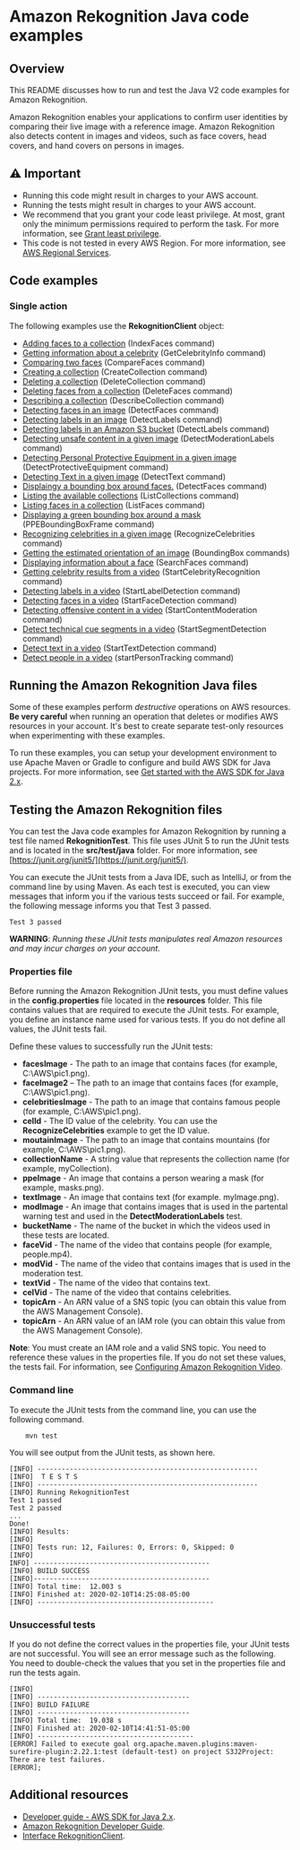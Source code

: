 # Amazon Rekognition Java code examples

## Overview
This README discusses how to run and test the Java V2 code examples for Amazon Rekognition.

Amazon Rekognition enables your applications to confirm user identities by comparing their live image with a reference image. Amazon Rekognition also detects content in images and videos, such as face covers, head covers, and hand covers on persons in images.

## ⚠️ Important
* Running this code might result in charges to your AWS account. 
* Running the tests might result in charges to your AWS account.
*  We recommend that you grant your code least privilege. At most, grant only the minimum permissions required to perform the task. For more information, see [Grant least privilege](https://docs.aws.amazon.com/IAM/latest/UserGuide/best-practices.html#grant-least-privilege). 
* This code is not tested in every AWS Region. For more information, see [AWS Regional Services](https://aws.amazon.com/about-aws/global-infrastructure/regional-product-services).

## Code examples

### Single action

The following examples use the **RekognitionClient** object:

- [Adding faces to a collection](https://github.com/awsdocs/aws-doc-sdk-examples/blob/main/javav2/example_code/rekognition/src/main/java/com/example/rekognition/AddFacesToCollection.java) (IndexFaces command)
- [Getting information about a celebrity](https://github.com/awsdocs/aws-doc-sdk-examples/blob/main/javav2/example_code/rekognition/src/main/java/com/example/rekognition/CelebrityInfo.java) (GetCelebrityInfo command)
- [Comparing two faces](https://github.com/awsdocs/aws-doc-sdk-examples/blob/main/javav2/example_code/rekognition/src/main/java/com/example/rekognition/CompareFaces.java) (CompareFaces command)
- [Creating a collection](https://github.com/awsdocs/aws-doc-sdk-examples/blob/main/javav2/example_code/rekognition/src/main/java/com/example/rekognition/CreateCollection.java) (CreateCollection command)
- [Deleting a collection](https://github.com/awsdocs/aws-doc-sdk-examples/blob/main/javav2/example_code/rekognition/src/main/java/com/example/rekognition/DeleteCollection.java) (DeleteCollection command)
- [Deleting faces from a collection](https://github.com/awsdocs/aws-doc-sdk-examples/blob/main/javav2/example_code/rekognition/src/main/java/com/example/rekognition/DeleteFacesFromCollection.java) (DeleteFaces command)
- [Describing a collection](https://github.com/awsdocs/aws-doc-sdk-examples/blob/main/javav2/example_code/rekognition/src/main/java/com/example/rekognition/DescribeCollection.java) (DescribeCollection command)
- [Detecting faces in an image](https://github.com/awsdocs/aws-doc-sdk-examples/blob/main/javav2/example_code/rekognition/src/main/java/com/example/rekognition/DetectFaces.java) (DetectFaces command)
- [Detecting labels in an image](https://github.com/awsdocs/aws-doc-sdk-examples/blob/main/javav2/example_code/rekognition/src/main/java/com/example/rekognition/DetectLabels.java) (DetectLabels command)
- [Detecting labels in an Amazon S3 bucket](https://github.com/awsdocs/aws-doc-sdk-examples/blob/main/javav2/example_code/rekognition/src/main/java/com/example/rekognition/DetectLabelsS3.java) (DetectLabels command)
- [Detecting unsafe content in a given image](https://github.com/awsdocs/aws-doc-sdk-examples/blob/main/javav2/example_code/rekognition/src/main/java/com/example/rekognition/DetectModerationLabels.java) (DetectModerationLabels command)
- [Detecting Personal Protective Equipment in a given image](https://github.com/awsdocs/aws-doc-sdk-examples/blob/main/javav2/example_code/rekognition/src/main/java/com/example/rekognition/DetectPPE.java) (DetectProtectiveEquipment command)
- [Detecting Text in a given image](https://github.com/awsdocs/aws-doc-sdk-examples/blob/main/javav2/example_code/rekognition/src/main/java/com/example/rekognition/DetectText.java) (DetectText command)
- [Displaingy a bounding box around faces.](https://github.com/awsdocs/aws-doc-sdk-examples/blob/main/javav2/example_code/rekognition/src/main/java/com/example/rekognition/DisplayFacesFrame.java) (DetectFaces command)
- [Listing the available collections](https://github.com/awsdocs/aws-doc-sdk-examples/blob/main/javav2/example_code/rekognition/src/main/java/com/example/rekognition/ListCollections.java) (ListCollections command)
- [Listing faces in a collection](https://github.com/awsdocs/aws-doc-sdk-examples/blob/main/javav2/example_code/rekognition/src/main/java/com/example/rekognition/ListFacesInCollection.java) (ListFaces command)
- [Displaying a green bounding box around a mask](https://github.com/awsdocs/aws-doc-sdk-examples/blob/main/javav2/example_code/rekognition/src/main/java/com/example/rekognition/PPEBoundingBoxFrame.java) (PPEBoundingBoxFrame command)
- [Recognizing celebrities in a given image](https://github.com/awsdocs/aws-doc-sdk-examples/blob/main/javav2/example_code/rekognition/src/main/java/com/example/rekognition/RecognizeCelebrities.java) (RecognizeCelebrities command)
- [Getting the estimated orientation of an image](https://github.com/awsdocs/aws-doc-sdk-examples/blob/main/javav2/example_code/rekognition/src/main/java/com/example/rekognition/RotateImage.java) (BoundingBox commands)
- [Displaying information about a face](https://github.com/awsdocs/aws-doc-sdk-examples/blob/main/javav2/example_code/rekognition/src/main/java/com/example/rekognition/SearchFaceMatchingIdCollection.java) (SearchFaces command)
- [Getting celebrity results from a video](https://github.com/awsdocs/aws-doc-sdk-examples/blob/main/javav2/example_code/rekognition/src/main/java/com/example/rekognition/VideoCelebrityDetection.java) (StartCelebrityRecognition command)
- [Detecting labels in a video](https://github.com/awsdocs/aws-doc-sdk-examples/blob/main/javav2/example_code/rekognition/src/main/java/com/example/rekognition/VideoDetect.java) (StartLabelDetection command)
- [Detecting faces in a video](https://github.com/awsdocs/aws-doc-sdk-examples/blob/main/javav2/example_code/rekognition/src/main/java/com/example/rekognition/VideoDetectFaces.java) (StartFaceDetection command)
- [Detecting offensive content in a video](https://github.com/awsdocs/aws-doc-sdk-examples/blob/main/javav2/example_code/rekognition/src/main/java/com/example/rekognition/VideoDetectInappropriate.java) (StartContentModeration command)
- [Detect technical cue segments in a video](https://github.com/awsdocs/aws-doc-sdk-examples/blob/main/javav2/example_code/rekognition/src/main/java/com/example/rekognition/VideoDetectSegment.java) (StartSegmentDetection command)
- [Detect text in a video](https://github.com/awsdocs/aws-doc-sdk-examples/blob/main/javav2/example_code/rekognition/src/main/java/com/example/rekognition/VideoDetectText.java) (StartTextDetection command)
- [Detect people in a video](https://github.com/awsdocs/aws-doc-sdk-examples/blob/main/javav2/example_code/rekognition/src/main/java/com/example/rekognition/VideoPersonDetection.java) (startPersonTracking command)


## Running the Amazon Rekognition Java files

Some of these examples perform *destructive* operations on AWS resources. **Be very careful** when running an operation that deletes or modifies AWS resources in your account. It's best to create separate test-only resources when experimenting with these examples.

To run these examples, you can setup your development environment to use Apache Maven or Gradle to configure and build AWS SDK for Java projects. For more information, 
see [Get started with the AWS SDK for Java 2.x](https://docs.aws.amazon.com/sdk-for-java/latest/developer-guide/get-started.html).


 ## Testing the Amazon Rekognition files

You can test the Java code examples for Amazon Rekognition by running a test file named **RekognitionTest**. This file uses JUnit 5 to run the JUnit tests and is located in the **src/test/java** folder. For more information, see [https://junit.org/junit5/](https://junit.org/junit5/).

You can execute the JUnit tests from a Java IDE, such as IntelliJ, or from the command line by using Maven. As each test is executed, you can view messages that inform you if the various tests succeed or fail. For example, the following message informs you that Test 3 passed.

	Test 3 passed

**WARNING**: _Running these JUnit tests manipulates real Amazon resources and may incur charges on your account._

 ### Properties file
Before running the Amazon Rekognition JUnit tests, you must define values in the **config.properties** file located in the **resources** folder. This file contains values that are required to execute the JUnit tests. For example, you define an instance name used for various tests. If you do not define all values, the JUnit tests fail.

Define these values to successfully run the JUnit tests:

- **facesImage** - The path to an image that contains faces (for example, C:\AWS\pic1.png).   
- **faceImage2** – The path to an image that contains faces (for example, C:\AWS\pic1.png).   
- **celebritiesImage** - The path to an image that contains famous people (for example, C:\AWS\pic1.png).
- **celId** - The ID value of the celebrity. You can use the **RecognizeCelebrities** example to get the ID value.
- **moutainImage** - The path to an image that contains mountains (for example, C:\AWS\pic1.png).
- **collectionName** - A string value that represents the collection name (for example, myCollection).
- **ppeImage** - An image that contains a person wearing a mask (for example, masks.png). 
- **textImage** - An image that contains text (for example. myImage.png). 
- **modImage** - An image that contains images that is used in the partental warning test and used in the **DetectModerationLabels** test.
- **bucketName** - The name of the bucket in which the videos used in these tests are located.
- **faceVid** - The name of the video that contains people (for example, people.mp4).
- **modVid** - The name of the video that contains images that is used in the moderation test.
- **textVid** - The name of the video that contains text.
- **celVid** - The name of the video that contains celebrities.
- **topicArn** - An ARN value of a SNS topic (you can obtain this value from the AWS Management Console).
- **topicArn** - An ARN value of an IAM role (you can obtain this value from the AWS Management Console).

**Note**: You must create an IAM role and a valid SNS topic. You need to reference these values in the properties file. If you do not set these values, the tests fail. For information, see [Configuring Amazon Rekognition Video](https://docs.aws.amazon.com/rekognition/latest/dg/api-video-roles.html).

### Command line
To execute the JUnit tests from the command line, you can use the following command.

		mvn test

You will see output from the JUnit tests, as shown here.

	[INFO] -------------------------------------------------------
	[INFO]  T E S T S
	[INFO] -------------------------------------------------------
	[INFO] Running RekognitionTest
	Test 1 passed
	Test 2 passed
	...
	Done!
	[INFO] Results:
	[INFO]
	[INFO] Tests run: 12, Failures: 0, Errors: 0, Skipped: 0
	[INFO]
	INFO] --------------------------------------------
	[INFO] BUILD SUCCESS
	[INFO]--------------------------------------------
	[INFO] Total time:  12.003 s
	[INFO] Finished at: 2020-02-10T14:25:08-05:00
	[INFO] --------------------------------------------

### Unsuccessful tests

If you do not define the correct values in the properties file, your JUnit tests are not successful. You will see an error message such as the following. You need to double-check the values that you set in the properties file and run the tests again.

	[INFO]
	[INFO] --------------------------------------
	[INFO] BUILD FAILURE
	[INFO] --------------------------------------
	[INFO] Total time:  19.038 s
	[INFO] Finished at: 2020-02-10T14:41:51-05:00
	[INFO] ---------------------------------------
	[ERROR] Failed to execute goal org.apache.maven.plugins:maven-surefire-plugin:2.22.1:test (default-test) on project S3J2Project:  There are test failures.
	[ERROR];
	
	
## Additional resources
* [Developer guide - AWS SDK for Java 2.x](https://docs.aws.amazon.com/sdk-for-java/latest/developer-guide/get-started.html).
* [Amazon Rekognition Developer Guide](https://docs.aws.amazon.com/rekognition/latest/dg/what-is.html).
* [Interface RekognitionClient](https://sdk.amazonaws.com/java/api/latest/software/amazon/awssdk/services/rekognition/RekognitionClient.html).	
